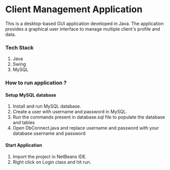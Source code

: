 # Client Management Application

This is a desktop-based GUI application developed in Java. The application provides a graphical user interface to manage multiple client's profile and data.

### Tech Stack

1. Java
2. Swing
3. MySQL

### How to run application ?
#### Setup MySQL database
1. Install and run MySQL database.
2. Create a user with username and password in MySQL.
3. Run the commands present in database.sql file to populate the database and tables 
3. Open DbConnect.java and replace username and password with your database username and password

#### Start Application
1. Import the project in NetBeans IDE.
2. Right click on Login class and hit run.  

